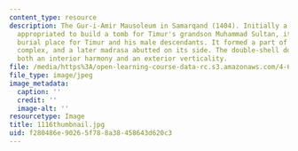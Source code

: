 ```yaml
---
content_type: resource
description: The Gur-i-Amir Mausoleum in Samarqand (1404). Initially a religious complex
  appropriated to build a tomb for Timur's grandson Muhammad Sultan, it became the
  burial place for Timur and his male descendants. It formed a part of a larger religious
  complex, and a later madrasa abutted on its side. The double-shell dome achieves
  both an interior harmony and an exterior verticality.
file: /media/https%3A/open-learning-course-data-rc.s3.amazonaws.com/4-614-religious-architecture-and-islamic-cultures-fall-2002/f280486e90265f788a38458643d620c3_1116thumbnail.jpg
file_type: image/jpeg
image_metadata:
  caption: ''
  credit: ''
  image-alt: ''
resourcetype: Image
title: 1116thumbnail.jpg
uid: f280486e-9026-5f78-8a38-458643d620c3
---
```

